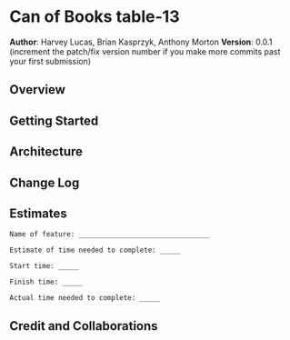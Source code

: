 # Can of Books table-13

**Author**: Harvey Lucas, Brian Kasprzyk, Anthony Morton
**Version**: 0.0.1 (increment the patch/fix version number if you make more commits past your first submission)

## Overview
<!-- Provide a high level overview of what this application is and why you are building it, beyond the fact that it's an assignment for this class. (i.e. What's your problem domain?) -->

## Getting Started
<!-- What are the steps that a user must take in order to build this app on their own machine and get it running? -->

## Architecture
<!-- Provide a detailed description of the application design. What technologies (languages, libraries, etc) you're using, and any other relevant design information. -->

## Change Log
<!-- Use this area to document the iterative changes made to your application as each feature is successfully implemented. Use time stamps. Here's an example:

01-01-2001 4:59pm - Application now has a fully-functional express server, with a GET route for the location resource. -->

## Estimates
<!-- See below -->
```
Name of feature: ________________________________

Estimate of time needed to complete: _____

Start time: _____

Finish time: _____

Actual time needed to complete: _____
```

## Credit and Collaborations
<!-- Give credit (and a link) to other people or resources that helped you build this application. -->


